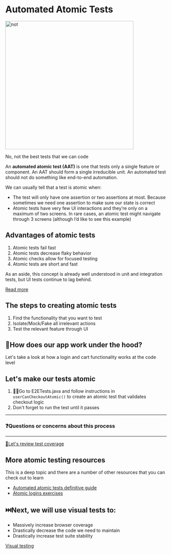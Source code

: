 # Automated Atomic Tests

<img src="https://media.giphy.com/media/JtLrtaN4VPoKXJRKGB/giphy.gif" alt="not" width="400"/>

No, not the best tests that we can code

An **automated atomic test (AAT)** is one that tests only a single feature or component. An AAT should form a single irreducible unit. An automated test should not do something like end-to-end automation. 

We can usually tell that a test is atomic when:

* The test will only have one assertion or two assertions at most. Because sometimes we need one assertion to make sure our state is correct
* Atomic tests have very few UI interactions and they’re only on a maximum of two screens. In rare cases, an atomic test might navigate through 3 screens (although I’d like to see this example)

## Advantages of atomic tests
1. Atomic tests fail fast
2. Atomic tests decrease flaky behavior
3. Atomic checks allow for focused testing
4. Atomic tests are short and fast

As an aside, this concept is already well understood in unit and integration tests, but UI tests continue to lag behind.

[Read more](https://ultimateqa.com/automated-atomic-tests/)

## The steps to creating atomic tests

1. Find the functionality that you want to test
2. Isolate/Mock/Fake all irrelevant actions
3. Test the relevant feature through UI

## 👀How does our app work under the hood?

Let's take a look at how a login and cart functionality works at the code level

## Let's make our tests atomic

1. 🏋️‍♀️Go to E2ETests.java and follow instructions in `userCanCheckoutAtomic()` to create an atomic test that validates checkout logic
2. Don't forget to run the test until it passes

---

### ❓Questions or concerns about this process

---

[🧪Let's review test coverage](TEST-STRATEGY.MD)

## More atomic testing resources

This is a deep topic and there are a number of other resources that you can check out to learn

* [Automated atomic tests definitive guide](https://ultimateqa.com/automated-atomic-tests/)
* [Atomic logins exercises](https://github.com/saucelabs-training/automation-best-practices/blob/main/login-testing/LOGINS.md)

## ⏭️Next, we will use visual tests to:

* Massively increase browser coverage
* Drastically decrease the code we need to maintain
* Drastically increase test suite stability

[Visual testing](VISUAL.MD)
